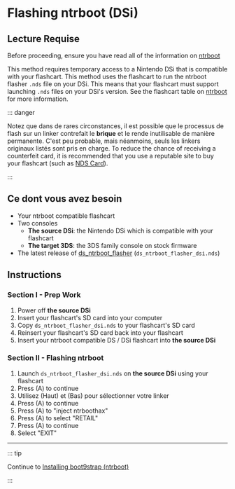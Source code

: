 # Flashing ntrboot (DSi)

## Lecture Requise

Before proceeding, ensure you have read all of the information on [ntrboot](ntrboot)

This method requires temporary access to a Nintendo DSi that is compatible with your flashcart. This method uses the flashcart to run the ntrboot flasher `.nds` file on your DSi. This means that your flashcart must support launching `.nds` files on your DSi's version. See the flashcart table on [ntrboot](ntrboot) for more information.

::: danger

Notez que dans de rares circonstances, il est possible que le processus de flash sur un linker contrefait le **brique** et le rende inutilisable de manière permanente. C'est peu probable, mais néanmoins, seuls les linkers originaux listés sont pris en charge. To reduce the chance of receiving a counterfeit card, it is recommended that you use a reputable site to buy your flashcart (such as [NDS Card](https://www.nds-card.com/)).

:::

## Ce dont vous avez besoin

- Your ntrboot compatible flashcart
- Two consoles
  - **The source DSi**: the Nintendo DSi which is compatible with your flashcart
  - **The target 3DS**: the 3DS family console on stock firmware
- The latest release of [ds_ntrboot_flasher](https://github.com/ntrteam/ds_ntrboot_flasher/releases/latest) (`ds_ntrboot_flasher_dsi.nds`)

## Instructions

### Section I - Prep Work

1. Power off **the source DSi**
2. Insert your flashcart's SD card into your computer
3. Copy `ds_ntrboot_flasher_dsi.nds` to your flashcart's SD card
4. Reinsert your flashcart's SD card back into your flashcart
5. Insert your ntrboot compatible DS / DSi flashcart into **the source DSi**

### Section II - Flashing ntrboot

1. Launch `ds_ntrboot_flasher_dsi.nds` on **the source DSi** using your flashcart
2. Press (A) to continue
3. Utilisez (Haut) et (Bas) pour sélectionner votre linker
4. Press (A) to continue
5. Press (A) to "inject ntrboothax"
6. Press (A) to select "RETAIL"
7. Press (A) to continue
8. Select "EXIT"

___

::: tip

Continue to [Installing boot9strap (ntrboot)](installing-boot9strap-\(ntrboot\))

:::
